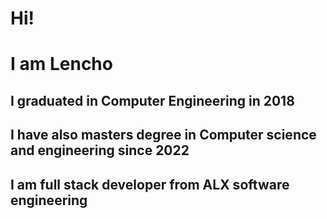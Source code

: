# Hi!
# I am Lencho
## I graduated in Computer Engineering in 2018
## I have also masters degree in Computer science and engineering since 2022
## I am full stack developer from ALX software engineering
